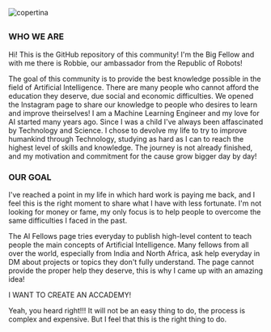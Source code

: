 ![copertina](https://user-images.githubusercontent.com/92163778/136698481-6f254555-2bf1-4878-9b2e-35d2b3e762db.png)



## 

### WHO WE ARE

Hi! This is the GitHub repository of this community!
I'm the Big Fellow and with me there is Robbie, our ambassador from the Republic of Robots!

The goal of this community is to provide the best knowledge possible in the field of Artificial Intelligence.
There are many people who cannot afford the education they deserve, due social and economic difficulties.
We opened the Instagram page to share our knowledge to people who desires to learn and improve theirselves!
I am a Machine Learning Engineer and my love for AI started many years ago.
Since I was a child I've always been affascinated by Technology and Science.
I chose to devolve my life to try to improve humankind through Technology, studying as hard as I can to
reach the highest level of skills and knowledge.
The journey is not already finished, and my motivation and commitment for the cause grow bigger day by day!

### OUR GOAL

I've reached a point in my life in which hard work is paying me back, and I feel this is the right moment
to share what I have with less fortunate.
I'm not looking for money or fame, my only focus is to help people to overcome the same difficulties I faced in the past.

The AI Fellows page tries everyday to publish high-level content to teach people the main concepts of Artificial Intelligence.
Many fellows from all over the world, especially from India and North Africa, ask help everyday in DM about projects or topics they don't fully understand.
The page cannot provide the proper help they deserve, this is why I came up with an amazing idea!

I WANT TO CREATE AN ACCADEMY!

Yeah, you heard right!!! It will not be an easy thing to do, the process is complex and expensive.
But I feel that this is the right thing to do.

